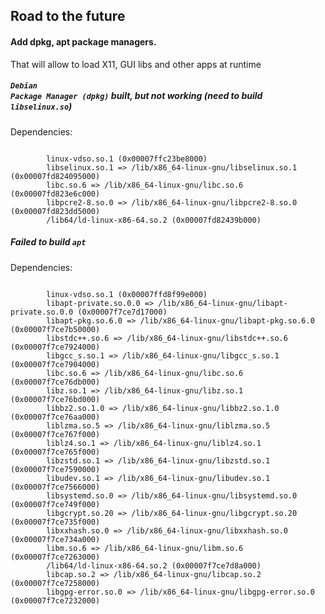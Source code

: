 ## Road to the future  

#### Add dpkg, apt package managers.

That will allow to load X11, GUI libs and other apps at runtime

##### <code>Debian Package Manager (dpkg)</code> built, but not working (need to build <code>libselinux.so</code>)

Dependencies:

<code>
        linux-vdso.so.1 (0x00007ffc23be8000)
        libselinux.so.1 => /lib/x86_64-linux-gnu/libselinux.so.1 (0x00007fd824095000)
        libc.so.6 => /lib/x86_64-linux-gnu/libc.so.6 (0x00007fd823e6c000)
        libpcre2-8.so.0 => /lib/x86_64-linux-gnu/libpcre2-8.so.0 (0x00007fd823dd5000)
        /lib64/ld-linux-x86-64.so.2 (0x00007fd82439b000)
</code>

##### Failed to build <code>apt</code>

Dependencies:

<code>
        linux-vdso.so.1 (0x00007ffd8f99e000)
        libapt-private.so.0.0 => /lib/x86_64-linux-gnu/libapt-private.so.0.0 (0x00007f7ce7d17000)
        libapt-pkg.so.6.0 => /lib/x86_64-linux-gnu/libapt-pkg.so.6.0 (0x00007f7ce7b50000)
        libstdc++.so.6 => /lib/x86_64-linux-gnu/libstdc++.so.6 (0x00007f7ce7924000)
        libgcc_s.so.1 => /lib/x86_64-linux-gnu/libgcc_s.so.1 (0x00007f7ce7904000)
        libc.so.6 => /lib/x86_64-linux-gnu/libc.so.6 (0x00007f7ce76db000)
        libz.so.1 => /lib/x86_64-linux-gnu/libz.so.1 (0x00007f7ce76bd000)
        libbz2.so.1.0 => /lib/x86_64-linux-gnu/libbz2.so.1.0 (0x00007f7ce76aa000)
        liblzma.so.5 => /lib/x86_64-linux-gnu/liblzma.so.5 (0x00007f7ce767f000)
        liblz4.so.1 => /lib/x86_64-linux-gnu/liblz4.so.1 (0x00007f7ce765f000)
        libzstd.so.1 => /lib/x86_64-linux-gnu/libzstd.so.1 (0x00007f7ce7590000)
        libudev.so.1 => /lib/x86_64-linux-gnu/libudev.so.1 (0x00007f7ce7566000)
        libsystemd.so.0 => /lib/x86_64-linux-gnu/libsystemd.so.0 (0x00007f7ce749f000)
        libgcrypt.so.20 => /lib/x86_64-linux-gnu/libgcrypt.so.20 (0x00007f7ce735f000)
        libxxhash.so.0 => /lib/x86_64-linux-gnu/libxxhash.so.0 (0x00007f7ce734a000)
        libm.so.6 => /lib/x86_64-linux-gnu/libm.so.6 (0x00007f7ce7263000)
        /lib64/ld-linux-x86-64.so.2 (0x00007f7ce7d8a000)
        libcap.so.2 => /lib/x86_64-linux-gnu/libcap.so.2 (0x00007f7ce7258000)
        libgpg-error.so.0 => /lib/x86_64-linux-gnu/libgpg-error.so.0 (0x00007f7ce7232000)
<code>
